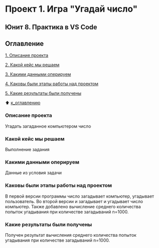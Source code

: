 # Проект 1. Игра "Угадай число"
## Юнит 8. Практика в VS Code
## Оглавление
[1. Описание проекта](https://github.com/Terr14/SF_DS/blob/main/SF_DataScience_projects/Project%201/README.md/#Описание-проекта)

[2. Какой кейс мы решаем](https://github.com/Terr14/SF_DS/blob/main/SF_DataScience_projects/Project%201/README.md/#Какой-кейс-решаем)

[3. Какими данными оперируем](https://github.com/Terr14/SF_DS/blob/main/SF_DataScience_projects/Project%201/README.md/#Какими-данными-оперируем)

[4. Каковы были этапы работы над проектом](https://github.com/Terr14/SF_DS/blob/main/SF_DataScience_projects/Project%201/README.md/#Каковы-были-этапы-работы-над-проектом)

[5. Какие результаты были получены]()

:arrow_up: [к_оглавлению](https://github.com/Terr14/SF_DS/blob/main/SF_DataScience_projects/Project%201/README.md/#Оглавление)

### Описание проекта
Угадать загаданное компьютером число

### Какой кейс мы решаем
Выполнение задания

### Какими данными оперируем
Данные из условия задачи

### Каковы были этапы работы над проектом
В первой версии программы число загадывает компьютер, угадывает пользователь.
Во второй версии и загадывает и угадывает число компьютер. Также добавлено вычисление среднего количества попыток угадывания при количестве загадываний n=1000.

### Какие результаты были получены
Получен результат вычисления среднего количества попыток угадывания при количестве загадываний n=1000.
